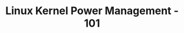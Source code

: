 ---
categories:
- bkk19
description: A beginner overview of Linux Kernel Power and Thermal Management features.
  As done in previous two connects, this session will provide a brief overview of
  almost all major power management frameworks available today in Linux kernel. Additionally,
  this session also will aim to provide a brief introduction into Linux Kernel Thermal
  Management features.
image:
  featured: 'true'
  path: /assets/images/featured-images/bkk19/BKK19-TR02.png
session_attendee_num: '13'
session_id: BKK19-TR02
session_room: Session Room 2 (Lotus 3-4)
session_slot:
  end_time: '2019-04-02 14:55:00'
  start_time: '2019-04-02 14:00:00'
session_speakers:
- speaker_bio: Thara Gopinath is a Linux engineering working with Linaro since 2015
    and her focus areas are kernel power and thermal management.
  speaker_company: Linaro
  speaker_image: /assets/images/speakers/bkk19/thara-gopinath.jpg
  speaker_location: ''
  speaker_name: Thara Gopinath
  speaker_position: Senior Engineer
  speaker_username: thara.gopinath
session_track: Power Management
tag: session
tags:
- Tools
title: Linux Kernel Power Management - 101
---